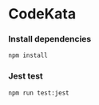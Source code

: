 # CodeKata

### Install dependencies
```sh
npm install
```

### Jest test
```sh
npm run test:jest
```